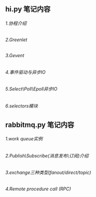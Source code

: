 <h2>hi.py 笔记内容</h2>
<h6>1.协程介绍</h6>
<h6>2.Greenlet</h6>
<h6>3.Gevent</h6>
<h6>4.事件驱动与异步IO</h6>
<h6>5.Select\Poll\Epoll异步IO</h6>
<h6>6.selectors模块</h6>
<h2>rabbitmq.py 笔记内容</h2>
<h6>1.work queue实例</h6>
<h6>2.Publish\Subscribe(消息发布\订阅)介绍</h6>
<h6>3.exchange三种类型(fanout/direct/topic)</h6>
<h6>4.Remote procedure call (RPC)</h6>
